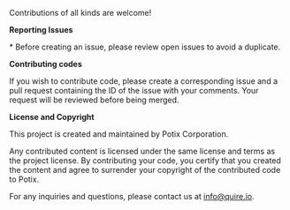 Contributions of all kinds are welcome!

**Reporting Issues**

\* Before creating an issue, please review open issues to avoid a duplicate.


**Contributing codes**

If you wish to contribute code, please create a corresponding issue and a pull request containing the ID of the issue with your comments. Your request will be reviewed before being merged.

**License and Copyright**

This project is created and maintained by Potix Corporation. 

Any contributed content is licensed under the same license and terms as the project license. By contributing your code, you certify that you created the content and agree to surrender your copyright of the contributed code to Potix. 


For any inquiries and questions, please contact us at info@quire.io.
